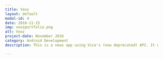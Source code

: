 ```yaml
---
title: Vooz
layout: default
modal-id: 4
date: 2016-11-15
img: voozportfolio.png
alt: Vooz
project-date: November 2016
category: Android Development
description: This is a news app using Vice's (now deprecated) API. It was a group project, working with Git and Github to merge our branches together. I used the Job Scheduler, Broadcast Receiver, and Alarm Manager to create custom notifications to appear at the user's choice. I also worked on facebook sharing and did all the graphic design for this app. Check it out on github: https://github.com/joelimyx/project-3

---
```

